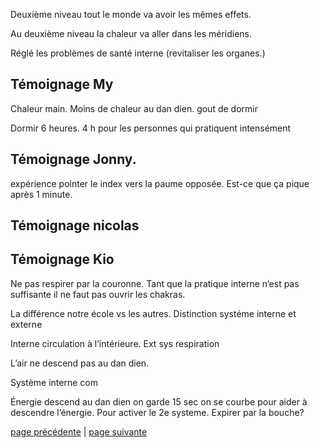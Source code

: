 Deuxième niveau tout le monde va avoir les mêmes effets. 

Au deuxième niveau la chaleur va aller dans les méridiens. 

Réglé les problèmes de santé interne (revitaliser les organes.)

## Témoignage My

Chaleur main. Moins de chaleur au dan dien. gout de dormir

Dormir 6 heures. 4 h pour les personnes qui pratiquent intensément

## Témoignage Jonny.

expérience pointer le index vers la paume opposée. Est-ce que ça pique après 1 minute.
## Témoignage nicolas
## Témoignage Kio

Ne pas respirer par la couronne. Tant que la pratique interne n’est pas suffisante il ne faut pas ouvrir les chakras.

La différence notre école vs les autres.
Distinction systéme interne et externe

Interne circulation à l’intérieure. 
Ext sys respiration

L’air ne descend pas au dan dien. 

Système interne com

Énergie descend au dan dien on garde 15 sec on se courbe pour aider à descendre l’énergie. Pour activer le 2e systeme. Expirer par la bouche?

[page précédente](2024-03-31-03.md) | [page suivante](2024-03-31-05.md)